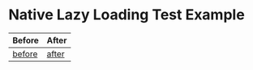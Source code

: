 # Native Lazy Loading Test Example

| Before  | After |
| ------------- | ------------- |
| [before](https://mustafadalga.github.io/native-lazy-loading/before.html) | [after](https://mustafadalga.github.io/native-lazy-loading/after.html) |
